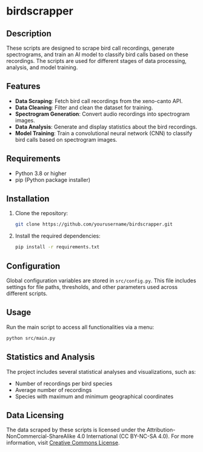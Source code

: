 
# birdscrapper 

## Description

These scripts are designed to scrape bird call recordings, generate spectrograms, and train an AI model to classify bird calls based on these recordings. The scripts are used for different stages of data processing, analysis, and model training.

## Features

- **Data Scraping**: Fetch bird call recordings from the xeno-canto API.
- **Data Cleaning**: Filter and clean the dataset for training.
- **Spectrogram Generation**: Convert audio recordings into spectrogram images.
- **Data Analysis**: Generate and display statistics about the bird recordings.
- **Model Training**: Train a convolutional neural network (CNN) to classify bird calls based on spectrogram images.

## Requirements

- Python 3.8 or higher
- pip (Python package installer)

## Installation

1. Clone the repository:
   ```bash
   git clone https://github.com/yourusername/birdscrapper.git
   ```

2. Install the required dependencies:
   ```bash
   pip install -r requirements.txt
   ```

## Configuration

Global configuration variables are stored in `src/config.py`. This file includes settings for file paths, thresholds, and other parameters used across different scripts.

## Usage

Run the main script to access all functionalities via a menu:
```bash
python src/main.py
```

## Statistics and Analysis

The project includes several statistical analyses and visualizations, such as:
- Number of recordings per bird species
- Average number of recordings
- Species with maximum and minimum geographical coordinates

## Data Licensing

The data scraped by these scripts is licensed under the Attribution-NonCommercial-ShareAlike 4.0 International (CC BY-NC-SA 4.0). For more information, visit [Creative Commons License](https://creativecommons.org/licenses/by-nc-sa/4.0/).
